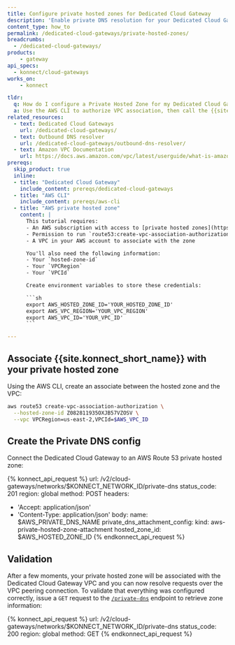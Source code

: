 ```yaml
---
title: Configure private hosted zones for Dedicated Cloud Gateway
description: 'Enable private DNS resolution for your Dedicated Cloud Gateway using either a private hosted zone or an Outbound DNS Resolver.'
content_type: how_to
permalink: /dedicated-cloud-gateways/private-hosted-zones/
breadcrumbs:
  - /dedicated-cloud-gateways/
products:
    - gateway
api_specs: 
  - konnect/cloud-gateways
works_on:
    - konnect

tldr:
  q: How do I configure a Private Hosted Zone for my Dedicated Cloud Gateway?
  a: Use the AWS CLI to authorize VPC association, then call the {{site.konnect_short_name}} API to attach the hosted zone for private DNS resolution.
related_resources:
  - text: Dedicated Cloud Gateways
    url: /dedicated-cloud-gateways/
  - text: Outbound DNS resolver
    url: /dedicated-cloud-gateways/outbound-dns-resolver/
  - text: Amazon VPC Documentation
    url: https://docs.aws.amazon.com/vpc/latest/userguide/what-is-amazon-vpc.html
prereqs:
  skip_product: true
  inline:
  - title: "Dedicated Cloud Gateway"
    include_content: prereqs/dedicated-cloud-gateways
  - title: "AWS CLI"
    include_content: prereqs/aws-cli
  - title: "AWS private hosted zone"
    content: |
      This tutorial requires:
      - An AWS subscription with access to [private hosted zones](https://docs.aws.amazon.com/Route53/latest/DeveloperGuide/hosted-zone-private-creating.html)
      - Permission to run `route53:create-vpc-association-authorization`
      - A VPC in your AWS account to associate with the zone

      You'll also need the following information:
      - Your `hosted-zone-id`
      - Your `VPCRegion`
      - Your `VPCId`

      Create environment variables to store these credentials:

      ```sh
      export AWS_HOSTED_ZONE_ID='YOUR_HOSTED_ZONE_ID'
      export AWS_VPC_REGION='YOUR_VPC_REGION'
      export AWS_VPC_ID='YOUR_VPC_ID'
      ```

---
```



## Associate {{site.konnect_short_name}} with your private hosted zone

Using the AWS CLI, create an associate between the hosted zone and the VPC:

```sh
aws route53 create-vpc-association-authorization \
  --hosted-zone-id Z082811935OXJB57VZOSV \
  --vpc VPCRegion=us-east-2,VPCId=$AWS_VPC_ID
```


## Create the Private DNS config

Connect the Dedicated Cloud Gateway to an AWS Route 53 private hosted zone:

<!--vale off-->
{% konnect_api_request %}
url: /v2/cloud-gateways/networks/$KONNECT_NETWORK_ID/private-dns
status_code: 201
region: global
method: POST
headers:
  - 'Accept: application/json'
  - 'Content-Type: application/json'
body:
  name: $AWS_PRIVATE_DNS_NAME
  private_dns_attachment_config:
    kind: aws-private-hosted-zone-attachment
    hosted_zone_id: $AWS_HOSTED_ZONE_ID
{% endkonnect_api_request %}
<!--vale on-->

## Validation

After a few moments, your private hosted zone will be associated with the Dedicated Cloud Gateway VPC and ​​you can now resolve requests over the VPC peering connection. To validate that everything was configured correctly, issue a `GET` request to the [`/private-dns`](/api/konnect/control-planes/#/operations/private-networks) endpoint to retrieve zone information:

<!--vale off-->
{% konnect_api_request %}
url: /v2/cloud-gateways/networks/$KONNECT_NETWORK_ID/private-dns
status_code: 200
region: global
method: GET
{% endkonnect_api_request %}
<!--vale on-->

